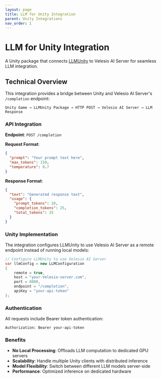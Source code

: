 ```yaml
---
layout: page
title: LLM for Unity Integration
parent: Unity Integrations
nav_order: 1
---
```


# LLM for Unity Integration

A Unity package that connects [LLMUnity](https://github.com/undreamai/LLMUnity) to Velesio AI Server for seamless LLM integration.

## Technical Overview

This integration provides a bridge between Unity and Velesio AI Server's `/completion` endpoint:

```
Unity Game → LLMUnity Package → HTTP POST → Velesio AI Server → LLM Response
```

### API Integration

**Endpoint**: `POST /completion`

**Request Format**:
```json
{
  "prompt": "Your prompt text here",
  "max_tokens": 150,
  "temperature": 0.7
}
```

**Response Format**:
```json
{
  "text": "Generated response text",
  "usage": {
    "prompt_tokens": 10,
    "completion_tokens": 25,
    "total_tokens": 35
  }
}
```

### Unity Implementation

The integration configures LLMUnity to use Velesio AI Server as a remote endpoint instead of running local models:

```csharp
// Configure LLMUnity to use Velesio AI Server
var llmConfig = new LLMConfiguration
{
    remote = true,
    host = "your-Velesio-server.com",
    port = 8000,
    endpoint = "/completion",
    apiKey = "your-api-token"
};
```

### Authentication

All requests include Bearer token authentication:
```
Authorization: Bearer your-api-token
```

### Benefits

- **No Local Processing**: Offloads LLM computation to dedicated GPU servers
- **Scalability**: Handle multiple Unity clients with distributed inference
- **Model Flexibility**: Switch between different LLM models server-side
- **Performance**: Optimized inference on dedicated hardware